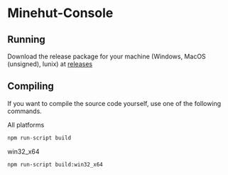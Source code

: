 # Minehut-Console

## Running
Download the release package for your machine (Windows, MacOS (unsigned), lunix) at [releases](https://github.com/ronaldgameking/Minehut-Console/releases)

## Compiling
If you want to compile the source code yourself, use one of the following commands.

All platforms
```js 
npm run-script build
```

win32_x64
```
npm run-script build:win32_x64
```
